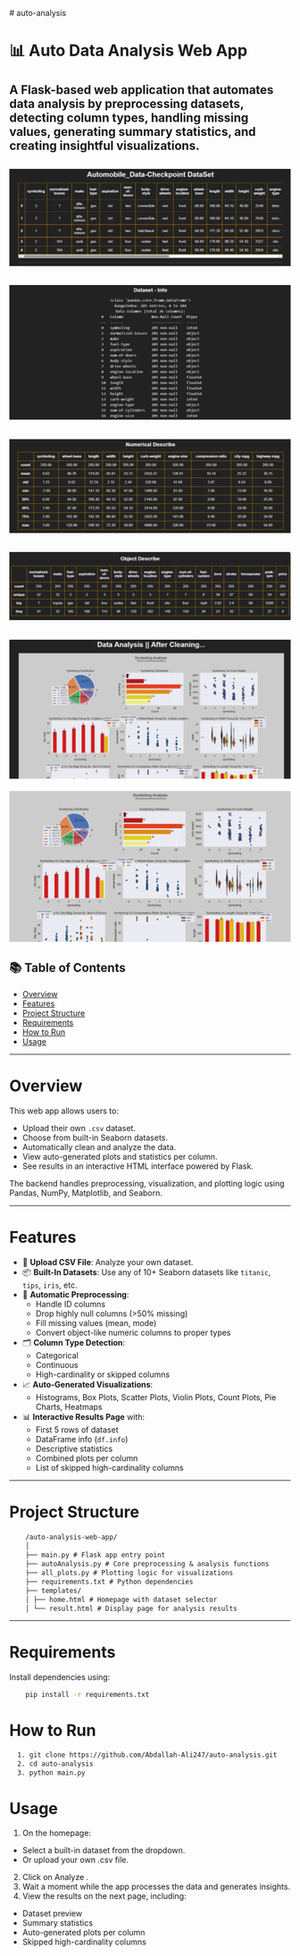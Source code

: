 ﻿﻿# auto-analysis
# 📊 Auto Data Analysis Web App

A Flask-based web application that automates data analysis by preprocessing datasets, detecting column types, handling missing values, generating summary statistics, and creating insightful visualizations.
---
![Screen from the Project](Project/static/1.df.png)
---
![Screen from the Project](Project/static/2.info.png)
---
![Screen from the Project](Project/static/3.Ndescribe.png)
---
![Screen from the Project](Project/static/4.Cdescribe.png)
---
![Screen from the Project](Project/static/5.plot.png)
---
![Screen from the Project](Project/static/result.png)


## 📚 Table of Contents

- [Overview](#overview)
- [Features](#features)
- [Project Structure](#project-structure)
- [Requirements](#requirements)
- [How to Run](#how-to-run)
- [Usage](#usage)
---

# Overview

This web app allows users to:
- Upload their own `.csv` dataset.
- Choose from built-in Seaborn datasets.
- Automatically clean and analyze the data.
- View auto-generated plots and statistics per column.
- See results in an interactive HTML interface powered by Flask.

The backend handles preprocessing, visualization, and plotting logic using Pandas, NumPy, Matplotlib, and Seaborn.

---

# Features

- 📁 **Upload CSV File**: Analyze your own dataset.
- 📦 **Built-In Datasets**: Use any of 10+ Seaborn datasets like `titanic`, `tips`, `iris`, etc.
- 🧹 **Automatic Preprocessing**:
  - Handle ID columns
  - Drop highly null columns (>50% missing)
  - Fill missing values (mean, mode)
  - Convert object-like numeric columns to proper types
- 🗂️ **Column Type Detection**:
  - Categorical
  - Continuous
  - High-cardinality or skipped columns
- 📈 **Auto-Generated Visualizations**:
  - Histograms, Box Plots, Scatter Plots, Violin Plots, Count Plots, Pie Charts, Heatmaps
- 📊 **Interactive Results Page** with:
  - First 5 rows of dataset
  - DataFrame info (`df.info`)
  - Descriptive statistics
  - Combined plots per column
  - List of skipped high-cardinality columns

---

# Project Structure
```
    /auto-analysis-web-app/
    │
    ├── main.py # Flask app entry point
    ├── autoAnalysis.py # Core preprocessing & analysis functions
    ├── all_plots.py # Plotting logic for visualizations
    ├── requirements.txt # Python dependencies
    ├── templates/
    │ ├── home.html # Homepage with dataset selector
    │ └── result.html # Display page for analysis results
```

---

# Requirements

Install dependencies using:

```bash
    pip install -r requirements.txt
```

# How to Run
```
  1. git clone https://github.com/Abdallah-Ali247/auto-analysis.git 
  2. cd auto-analysis
  3. python main.py
```
# Usage

1. On the homepage:
  * Select a built-in dataset from the dropdown.
  * Or upload your own .csv file.
2. Click on Analyze .
3. Wait a moment while the app processes the data and generates insights.
4. View the results on the next page, including:
  * Dataset preview
  * Summary statistics
  * Auto-generated plots per column
  * Skipped high-cardinality columns
